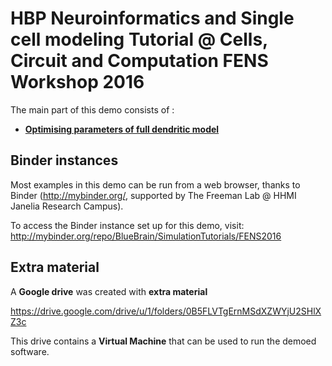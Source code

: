 # HBP Neuroinformatics and Single cell modeling Tutorial @ Cells, Circuit and Computation FENS Workshop 2016

The main part of this demo consists of :
* [**Optimising parameters of full dendritic model**](ABI_model/)

## Binder instances

Most examples in this demo can be run from a web browser, thanks to Binder (http://mybinder.org/, supported by The Freeman Lab @ HHMI Janelia Research Campus).

To access the Binder instance set up for this demo, visit:
http://mybinder.org/repo/BlueBrain/SimulationTutorials/FENS2016

## Extra material

A **Google drive** was created with **extra material**

https://drive.google.com/drive/u/1/folders/0B5FLVTgErnMSdXZWYjU2SHlXZ3c

This drive contains a **Virtual Machine** that can be used to run the demoed software.
